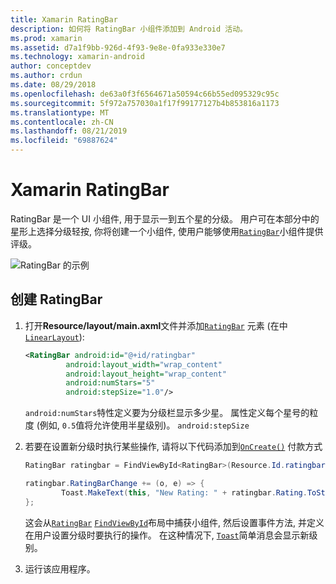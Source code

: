```yaml
---
title: Xamarin RatingBar
description: 如何将 RatingBar 小组件添加到 Android 活动。
ms.prod: xamarin
ms.assetid: d7a1f9bb-926d-4f93-9e8e-0fa933e330e7
ms.technology: xamarin-android
author: conceptdev
ms.author: crdun
ms.date: 08/29/2018
ms.openlocfilehash: de63a0f3f6564671a50594c66b55ed095329c95c
ms.sourcegitcommit: 5f972a757030a1f17f99177127b4b853816a1173
ms.translationtype: MT
ms.contentlocale: zh-CN
ms.lasthandoff: 08/21/2019
ms.locfileid: "69887624"
---
```

# <a name="xamarinandroid-ratingbar"></a>Xamarin RatingBar

RatingBar 是一个 UI 小组件, 用于显示一到五个星的分级。 用户可在本部分中的星形上选择分级轻按, 你将创建一个小组件, 使用户能够使用[`RatingBar`](xref:Android.Widget.RatingBar)小组件提供评级。

![RatingBar 的示例](ratingbar-images/01-ratingbar.png)


## <a name="creating-a-ratingbar"></a>创建 RatingBar

1. 打开**Resource/layout/main.axml**文件并添加[`RatingBar`](xref:Android.Widget.RatingBar)
   元素 (在中[`LinearLayout`](xref:Android.Widget.LinearLayout)):

   ```xml
   <RatingBar android:id="@+id/ratingbar"
            android:layout_width="wrap_content"
            android:layout_height="wrap_content"
            android:numStars="5"
            android:stepSize="1.0"/>
   ```

   `android:numStars`特性定义要为分级栏显示多少星。 属性定义每个星号的粒度 (例如, `0.5`值将允许使用半星级别)。 `android:stepSize`

2. 若要在设置新分级时执行某些操作, 请将以下代码添加到[`OnCreate()`](xref:Android.App.Activity.OnCreate*)
   付款方式

    ```csharp
    RatingBar ratingbar = FindViewById<RatingBar>(Resource.Id.ratingbar);

    ratingbar.RatingBarChange += (o, e) => {
            Toast.MakeText(this, "New Rating: " + ratingbar.Rating.ToString (), ToastLength.Short).Show ();
    };
    ```

    这会从[`RatingBar`](xref:Android.Widget.RatingBar) [`FindViewById`](xref:Android.App.Activity.FindViewById*)布局中捕获小组件, 然后设置事件方法, 并定义在用户设置分级时要执行的操作。 在这种情况下, [`Toast`](xref:Android.Widget.Toast)简单消息会显示新级别。

3. 运行该应用程序。

